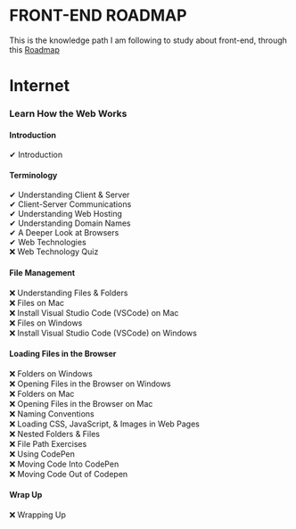 # FRONT-END ROADMAP
This is the knowledge path I am following to study about front-end, through this [Roadmap](https://roadmap.sh/frontend)

# Internet
### Learn How the Web Works
#### Introduction
✔ Introduction
#### Terminology
✔ Understanding Client & Server <br/>
✔ Client-Server Communications <br/>
✔ Understanding Web Hosting <br/>
✔ Understanding Domain Names <br/>
✔ A Deeper Look at Browsers <br/>
✔ Web Technologies <br/>
❌ Web Technology Quiz <br/>
#### File Management
❌ Understanding Files & Folders <br/>
❌ Files on Mac <br/>
❌ Install Visual Studio Code (VSCode) on Mac <br/>
❌ Files on Windows <br/>
❌ Install Visual Studio Code (VSCode) on Windows <br/>
#### Loading Files in the Browser
❌ Folders on Windows <br/>
❌ Opening Files in the Browser on Windows <br/>
❌ Folders on Mac <br/>
❌ Opening Files in the Browser on Mac <br/>
❌ Naming Conventions <br/>
❌ Loading CSS, JavaScript, & Images in Web Pages <br/>
❌ Nested Folders & Files <br/>
❌ File Path Exercises <br/>
❌ Using CodePen <br/>
❌ Moving Code Into CodePen <br/>
❌ Moving Code Out of Codepen <br/>
#### Wrap Up
❌ Wrapping Up <br/>
